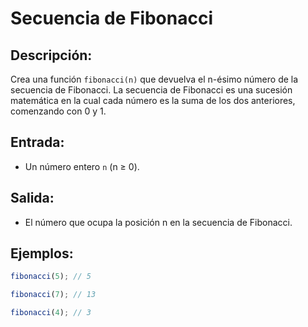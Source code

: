 # Secuencia de Fibonacci

## Descripción:
Crea una función `fibonacci(n)` que devuelva el n-ésimo número de la secuencia de Fibonacci. La secuencia de Fibonacci es una sucesión matemática en la cual cada número es la suma de los dos anteriores, comenzando con 0 y 1.

## Entrada:
- Un número entero `n` (n ≥ 0).

## Salida:
- El número que ocupa la posición n en la secuencia de Fibonacci.

## Ejemplos:

```javascript
fibonacci(5); // 5

fibonacci(7); // 13

fibonacci(4); // 3
